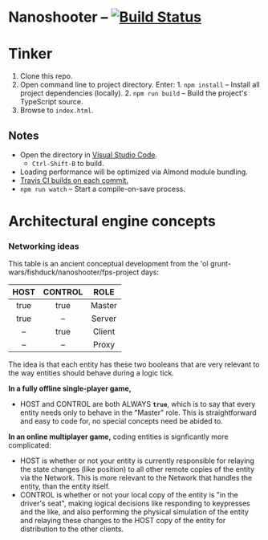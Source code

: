 
# Nanoshooter – [![Build Status](https://travis-ci.org/ChaseMoskal/Nanoshooter.svg?branch=master)](https://travis-ci.org/ChaseMoskal/Nanoshooter)

# Tinker

  1. Clone this repo.
  2. Open command line to project directory. Enter: 
    1. `npm install` – Install all project dependencies (locally).
    2. `npm run build` – Build the project's TypeScript source.
  3. Browse to `index.html`.

## Notes

  - Open the directory in [Visual Studio Code](https://code.visualstudio.com/).
    - `Ctrl-Shift-B` to build.
  - Loading performance will be optimized via Almond module bundling.
  - [Travis CI builds on each commit.](https://travis-ci.org/ChaseMoskal/Nanoshooter)
  - `npm run watch` – Start a compile-on-save process.

# Architectural engine concepts

### Networking ideas

This table is an ancient conceptual development from the 'ol grunt-wars/fishduck/nanoshooter/fps-project days:

| HOST | CONTROL | ROLE   |
|:----:|:-------:|:------:|
| true | true    | Master |
| true | –       | Server |
| –    | true    | Client |
| –    | –       | Proxy  |

The idea is that each entity has these two booleans that are very relevant to the way entities should behave during a logic tick.

**In a fully offline single-player game,**
  - HOST and CONTROL are both ALWAYS **`true`**, which is to say that every entity needs only to behave in the "Master" role. This is straightforward and easy to code for, no special concepts need be abided to.

**In an online multiplayer game,** coding entities is signficantly more complicated:
  - HOST is whether or not your entity is currently responsible for relaying the state changes (like position) to all other remote copies of the entity via the Network. This is more relevant to the Network that handles the entity, than the entity itself.
  - CONTROL is whether or not your local copy of the entity is "in the driver's seat", making logical decisions like responding to keypresses and the like, and also performing the physical simulation of the entity and relaying these changes to the HOST copy of the entity for distribution to the other clients.
